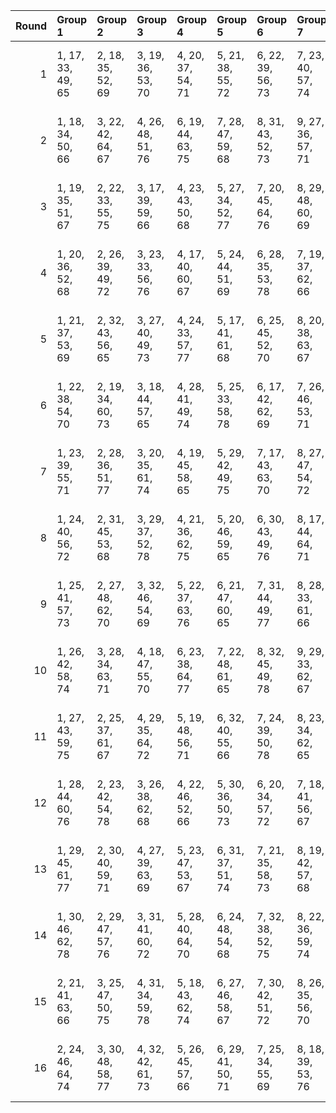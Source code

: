 |   Round | Group 1           | Group 2           | Group 3           | Group 4           | Group 5           | Group 6           | Group 7           | Group 8            | Group 9            | Group 10           | Group 11           | Group 12           | Group 13           | Group 14           | Group 15       | Group 16       |
|--------:|:------------------|:------------------|:------------------|:------------------|:------------------|:------------------|:------------------|:-------------------|:-------------------|:-------------------|:-------------------|:-------------------|:-------------------|:-------------------|:---------------|:---------------|
|       1 | 1, 17, 33, 49, 65 | 2, 18, 35, 52, 69 | 3, 19, 36, 53, 70 | 4, 20, 37, 54, 71 | 5, 21, 38, 55, 72 | 6, 22, 39, 56, 73 | 7, 23, 40, 57, 74 | 8, 24, 41, 58, 75  | 9, 25, 42, 59, 76  | 10, 26, 43, 60, 77 | 11, 27, 44, 61, 78 | 14, 30, 47, 64, 66 | 15, 31, 48, 50, 67 | 16, 32, 34, 51, 68 | 12, 28, 45, 62 | 13, 29, 46, 63 |
|       2 | 1, 18, 34, 50, 66 | 3, 22, 42, 64, 67 | 4, 26, 48, 51, 76 | 6, 19, 44, 63, 75 | 7, 28, 47, 59, 68 | 8, 31, 43, 52, 73 | 9, 27, 36, 57, 71 | 10, 20, 41, 55, 78 | 11, 25, 39, 62, 77 | 12, 23, 46, 61, 72 | 13, 30, 45, 56, 69 | 14, 29, 40, 53, 65 | 15, 24, 37, 49, 70 | 16, 21, 33, 54, 74 | 2, 17, 38, 58  | 5, 32, 35, 60  |
|       3 | 1, 19, 35, 51, 67 | 2, 22, 33, 55, 75 | 3, 17, 39, 59, 66 | 4, 23, 43, 50, 68 | 5, 27, 34, 52, 77 | 7, 20, 45, 64, 76 | 8, 29, 48, 60, 69 | 9, 32, 44, 53, 74  | 10, 28, 37, 58, 72 | 12, 26, 40, 63, 78 | 13, 24, 47, 62, 73 | 14, 31, 46, 57, 70 | 15, 30, 41, 54, 65 | 16, 25, 38, 49, 71 | 6, 18, 36, 61  | 11, 21, 42, 56 |
|       4 | 1, 20, 36, 52, 68 | 2, 26, 39, 49, 72 | 3, 23, 33, 56, 76 | 4, 17, 40, 60, 67 | 5, 24, 44, 51, 69 | 6, 28, 35, 53, 78 | 7, 19, 37, 62, 66 | 8, 21, 46, 50, 77  | 9, 30, 34, 61, 70  | 10, 18, 45, 54, 75 | 11, 29, 38, 59, 73 | 14, 25, 48, 63, 74 | 15, 32, 47, 58, 71 | 16, 31, 42, 55, 65 | 12, 22, 43, 57 | 13, 27, 41, 64 |
|       5 | 1, 21, 37, 53, 69 | 2, 32, 43, 56, 65 | 3, 27, 40, 49, 73 | 4, 24, 33, 57, 77 | 5, 17, 41, 61, 68 | 6, 25, 45, 52, 70 | 8, 20, 38, 63, 67 | 9, 22, 47, 51, 78  | 10, 31, 35, 62, 71 | 11, 19, 46, 55, 76 | 12, 30, 39, 60, 74 | 13, 23, 44, 58, 66 | 15, 26, 34, 64, 75 | 16, 18, 48, 59, 72 | 7, 29, 36, 54  | 14, 28, 42, 50 |
|       6 | 1, 22, 38, 54, 70 | 2, 19, 34, 60, 73 | 3, 18, 44, 57, 65 | 4, 28, 41, 49, 74 | 5, 25, 33, 58, 78 | 6, 17, 42, 62, 69 | 7, 26, 46, 53, 71 | 9, 21, 39, 64, 68  | 11, 32, 36, 63, 72 | 12, 20, 47, 56, 77 | 13, 31, 40, 61, 75 | 14, 24, 45, 59, 67 | 15, 29, 43, 51, 66 | 16, 27, 35, 50, 76 | 8, 30, 37, 55  | 10, 23, 48, 52 |
|       7 | 1, 23, 39, 55, 71 | 2, 28, 36, 51, 77 | 3, 20, 35, 61, 74 | 4, 19, 45, 58, 65 | 5, 29, 42, 49, 75 | 7, 17, 43, 63, 70 | 8, 27, 47, 54, 72 | 9, 31, 38, 56, 66  | 10, 22, 40, 50, 69 | 12, 18, 37, 64, 73 | 13, 21, 48, 57, 78 | 14, 32, 41, 62, 76 | 15, 25, 46, 60, 68 | 16, 30, 44, 52, 67 | 6, 26, 33, 59  | 11, 24, 34, 53 |
|       8 | 1, 24, 40, 56, 72 | 2, 31, 45, 53, 68 | 3, 29, 37, 52, 78 | 4, 21, 36, 62, 75 | 5, 20, 46, 59, 65 | 6, 30, 43, 49, 76 | 8, 17, 44, 64, 71 | 9, 28, 48, 55, 73  | 10, 32, 39, 57, 67 | 11, 23, 41, 51, 70 | 12, 25, 35, 54, 66 | 13, 19, 38, 50, 74 | 15, 18, 42, 63, 77 | 16, 26, 47, 61, 69 | 7, 27, 33, 60  | 14, 22, 34, 58 |
|       9 | 1, 25, 41, 57, 73 | 2, 27, 48, 62, 70 | 3, 32, 46, 54, 69 | 5, 22, 37, 63, 76 | 6, 21, 47, 60, 65 | 7, 31, 44, 49, 77 | 8, 28, 33, 61, 66 | 9, 17, 45, 50, 72  | 10, 29, 34, 56, 74 | 11, 18, 40, 58, 68 | 12, 24, 42, 52, 71 | 13, 26, 36, 55, 67 | 14, 20, 39, 51, 75 | 16, 19, 43, 64, 78 | 4, 30, 38, 53  | 15, 23, 35, 59 |
|      10 | 1, 26, 42, 58, 74 | 3, 28, 34, 63, 71 | 4, 18, 47, 55, 70 | 6, 23, 38, 64, 77 | 7, 22, 48, 61, 65 | 8, 32, 45, 49, 78 | 9, 29, 33, 62, 67 | 10, 17, 46, 51, 73 | 11, 30, 35, 57, 75 | 12, 19, 41, 59, 69 | 13, 25, 43, 53, 72 | 14, 27, 37, 56, 68 | 15, 21, 40, 52, 76 | 16, 24, 36, 60, 66 | 2, 20, 44, 50  | 5, 31, 39, 54  |
|      11 | 1, 27, 43, 59, 75 | 2, 25, 37, 61, 67 | 4, 29, 35, 64, 72 | 5, 19, 48, 56, 71 | 6, 32, 40, 55, 66 | 7, 24, 39, 50, 78 | 8, 23, 34, 62, 65 | 10, 30, 33, 63, 68 | 11, 17, 47, 52, 74 | 12, 31, 36, 58, 76 | 13, 20, 42, 60, 70 | 14, 26, 44, 54, 73 | 15, 28, 38, 57, 69 | 16, 22, 41, 53, 77 | 3, 21, 45, 51  | 9, 18, 46, 49  |
|      12 | 1, 28, 44, 60, 76 | 2, 23, 42, 54, 78 | 3, 26, 38, 62, 68 | 4, 22, 46, 52, 66 | 5, 30, 36, 50, 73 | 6, 20, 34, 57, 72 | 7, 18, 41, 56, 67 | 9, 24, 35, 63, 65  | 11, 31, 33, 64, 69 | 12, 17, 48, 53, 75 | 13, 32, 37, 59, 77 | 14, 21, 43, 61, 71 | 15, 27, 45, 55, 74 | 16, 29, 39, 58, 70 | 8, 25, 40, 51  | 10, 19, 47, 49 |
|      13 | 1, 29, 45, 61, 77 | 2, 30, 40, 59, 71 | 4, 27, 39, 63, 69 | 5, 23, 47, 53, 67 | 6, 31, 37, 51, 74 | 7, 21, 35, 58, 73 | 8, 19, 42, 57, 68 | 10, 25, 36, 64, 65 | 11, 20, 48, 49, 66 | 12, 32, 33, 50, 70 | 13, 17, 34, 54, 76 | 14, 18, 38, 60, 78 | 15, 22, 44, 62, 72 | 16, 28, 46, 56, 75 | 3, 24, 43, 55  | 9, 26, 41, 52  |
|      14 | 1, 30, 46, 62, 78 | 2, 29, 47, 57, 76 | 3, 31, 41, 60, 72 | 5, 28, 40, 64, 70 | 6, 24, 48, 54, 68 | 7, 32, 38, 52, 75 | 8, 22, 36, 59, 74 | 9, 20, 43, 58, 69  | 10, 27, 42, 53, 66 | 11, 26, 37, 50, 65 | 12, 21, 34, 49, 67 | 13, 18, 33, 51, 71 | 14, 17, 35, 55, 77 | 16, 23, 45, 63, 73 | 4, 25, 44, 56  | 15, 19, 39, 61 |
|      15 | 2, 21, 41, 63, 66 | 3, 25, 47, 50, 75 | 4, 31, 34, 59, 78 | 5, 18, 43, 62, 74 | 6, 27, 46, 58, 67 | 7, 30, 42, 51, 72 | 8, 26, 35, 56, 70 | 9, 19, 40, 54, 77  | 10, 24, 38, 61, 76 | 11, 22, 45, 60, 71 | 12, 29, 44, 55, 68 | 13, 28, 39, 52, 65 | 14, 23, 36, 49, 69 | 15, 20, 33, 53, 73 | 1, 32, 48, 64  | 16, 17, 37, 57 |
|      16 | 2, 24, 46, 64, 74 | 3, 30, 48, 58, 77 | 4, 32, 42, 61, 73 | 5, 26, 45, 57, 66 | 6, 29, 41, 50, 71 | 7, 25, 34, 55, 69 | 8, 18, 39, 53, 76 | 9, 23, 37, 60, 75  | 10, 21, 44, 59, 70 | 11, 28, 43, 54, 67 | 12, 27, 38, 51, 65 | 13, 22, 35, 49, 68 | 14, 19, 33, 52, 72 | 15, 17, 36, 56, 78 | 1, 31, 47, 63  | 16, 20, 40, 62 |